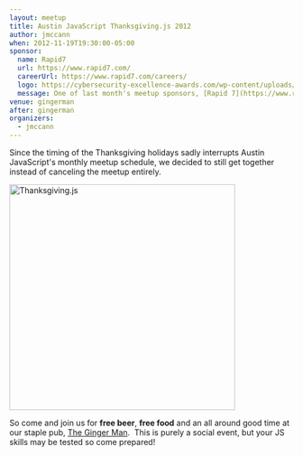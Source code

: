 ```yaml
---
layout: meetup
title: Austin JavaScript Thanksgiving.js 2012
author: jmccann
when: 2012-11-19T19:30:00-05:00
sponsor:
  name: Rapid7
  url: https://www.rapid7.com/
  careerUrl: https://www.rapid7.com/careers/
  logo: https://cybersecurity-excellence-awards.com/wp-content/uploads/2016/02/377921-500x84.png
  message: One of last month's meetup sponsors, [Rapid 7](https://www.rapid7.com/), is our exclusive sponsor for this event so be sure to thank them and say hello!
venue: gingerman
after: gingerman
organizers:
  - jmccann
---
```

Since the timing of the Thanksgiving holidays sadly interrupts Austin JavaScript's monthly meetup schedule, we decided to still get together instead of canceling the meetup entirely.

<a href="http://austinjavascript.com/wp-content/uploads/2012/11/thanksgiving.js-400x400.png" rel="lightbox[386]"><img class="size-full wp-image-389 alignnone" title="Thanksgiving.js" src="http://austinjavascript.com/wp-content/uploads/2012/11/thanksgiving.js-400x400.png" alt="Thanksgiving.js" width="400" height="400" /></a>

So come and join us for **free beer**, **free food** and an all around good time at our staple pub, [The Ginger Man][1].  This is purely a social event, but your JS skills may be tested so come prepared!

[1]: http://aus.gingermanpub.com/
